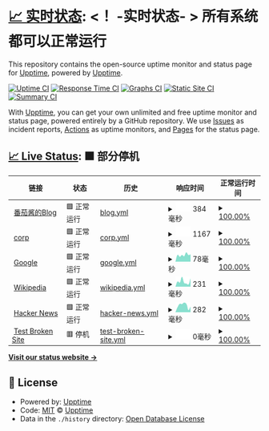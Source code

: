 # [📈 实时状态](https://demo.upptime.js.org): <！ -实时状态- > **所有系统都可以正常运行**

This repository contains the open-source uptime monitor and status page for [Upptime](https://upptime.js.org), powered by [Upptime](https://github.com/upptime/upptime).

[![Uptime CI](https://github.com/upptime/xfxx2022/workflows/Uptime%20CI/badge.svg)](https://github.com/upptime/xfxx2022/actions?query=workflow%3A%22Uptime+CI%22)
[![Response Time CI](https://github.com/upptime/xfxx2022/workflows/Response%20Time%20CI/badge.svg)](https://github.com/upptime/xfxx2022/actions?query=workflow%3A%22Response+Time+CI%22)
[![Graphs CI](https://github.com/upptime/xfxx2022/workflows/Graphs%20CI/badge.svg)](https://github.com/upptime/xfxx2022/actions?query=workflow%3A%22Graphs+CI%22)
[![Static Site CI](https://github.com/upptime/xfxx2022/workflows/Static%20Site%20CI/badge.svg)](https://github.com/upptime/xfxx2022/actions?query=workflow%3A%22Static+Site+CI%22)
[![Summary CI](https://github.com/upptime/xfxx2022/workflows/Summary%20CI/badge.svg)](https://github.com/upptime/xfxx2022/actions?query=workflow%3A%22Summary+CI%22)

With [Upptime](https://upptime.js.org), you can get your own unlimited and free uptime monitor and status page, powered entirely by a GitHub repository. We use [Issues](https://github.com/upptime/upptime/issues) as incident reports, [Actions](https://github.com/upptime/xfxx2022/actions) as uptime monitors, and [Pages](https://demo.upptime.js.org) for the status page.

## [📈 Live Status](https://demo.upptime.js.org): <!--live status--> **🟧 部分停机**

<!--start: status pages-->
<!-- This summary is generated by Upptime (https://github.com/upptime/upptime) -->
<!-- Do not edit this manually, your changes will be overwritten -->
<!-- prettier-ignore -->
| 链接 | 状态 | 历史 | 响应时间 | 正常运行时间 |
| --- | ------ | ------- | ------------- | ------ |
| <img alt="" src="https://icons.duckduckgo.com/ip3/blog.aidengrong.top.ico" height="13"> [番茄酱的Blog](https://blog.aidengrong.top) | 🟩 正常运行 | [blog.yml](https://github.com/xfxx2022/Upptime/commits/HEAD/history/blog.yml) | <details><summary><img alt="响应时间图像" src="./graphs/blog/response-time-week.png" height="20"> 384毫秒</summary><br><a href="https://jiankong.aidengrong.top/history/blog"><img alt="响应时间 380" src="https://img.shields.io/endpoint?url=https%3A%2F%2Fraw.githubusercontent.com%2Fxfxx2022%2FUpptime%2FHEAD%2Fapi%2Fblog%2Fresponse-time.json"></a><br><a href="https://jiankong.aidengrong.top/history/blog"><img alt="24 小时响应时间 354" src="https://img.shields.io/endpoint?url=https%3A%2F%2Fraw.githubusercontent.com%2Fxfxx2022%2FUpptime%2FHEAD%2Fapi%2Fblog%2Fresponse-time-day.json"></a><br><a href="https://jiankong.aidengrong.top/history/blog"><img alt="7 天正常运行时间 384" src="https://img.shields.io/endpoint?url=https%3A%2F%2Fraw.githubusercontent.com%2Fxfxx2022%2FUpptime%2FHEAD%2Fapi%2Fblog%2Fresponse-time-week.json"></a><br><a href="https://jiankong.aidengrong.top/history/blog"><img alt="30天的正常运行时间 384" src="https://img.shields.io/endpoint?url=https%3A%2F%2Fraw.githubusercontent.com%2Fxfxx2022%2FUpptime%2FHEAD%2Fapi%2Fblog%2Fresponse-time-month.json"></a><br><a href="https://jiankong.aidengrong.top/history/blog"><img alt="1年的正常运行时间 380" src="https://img.shields.io/endpoint?url=https%3A%2F%2Fraw.githubusercontent.com%2Fxfxx2022%2FUpptime%2FHEAD%2Fapi%2Fblog%2Fresponse-time-year.json"></a></details> | <details><summary><a href="https://jiankong.aidengrong.top/history/blog">100.00%</a></summary><a href="https://jiankong.aidengrong.top/history/blog"><img alt="正常运行时间 97.45%" src="https://img.shields.io/endpoint?url=https%3A%2F%2Fraw.githubusercontent.com%2Fxfxx2022%2FUpptime%2FHEAD%2Fapi%2Fblog%2Fuptime.json"></a><br><a href="https://jiankong.aidengrong.top/history/blog"><img alt="24 小时正常运行时间 100.00%" src="https://img.shields.io/endpoint?url=https%3A%2F%2Fraw.githubusercontent.com%2Fxfxx2022%2FUpptime%2FHEAD%2Fapi%2Fblog%2Fuptime-day.json"></a><br><a href="https://jiankong.aidengrong.top/history/blog"><img alt="7 天正常运行时间 100.00%" src="https://img.shields.io/endpoint?url=https%3A%2F%2Fraw.githubusercontent.com%2Fxfxx2022%2FUpptime%2FHEAD%2Fapi%2Fblog%2Fuptime-week.json"></a><br><a href="https://jiankong.aidengrong.top/history/blog"><img alt="30天的正常运行时间 94.57%" src="https://img.shields.io/endpoint?url=https%3A%2F%2Fraw.githubusercontent.com%2Fxfxx2022%2FUpptime%2FHEAD%2Fapi%2Fblog%2Fuptime-month.json"></a><br><a href="https://jiankong.aidengrong.top/history/blog"><img alt="1年的正常运行时间 97.45%" src="https://img.shields.io/endpoint?url=https%3A%2F%2Fraw.githubusercontent.com%2Fxfxx2022%2FUpptime%2FHEAD%2Fapi%2Fblog%2Fuptime-year.json"></a></details>
| <img alt="" src="https://icons.duckduckgo.com/ip3/corp.top.ico" height="13"> [corp](https://corp.top/zh) | 🟩 正常运行 | [corp.yml](https://github.com/xfxx2022/Upptime/commits/HEAD/history/corp.yml) | <details><summary><img alt="响应时间图像" src="./graphs/corp/response-time-week.png" height="20"> 1167毫秒</summary><br><a href="https://jiankong.aidengrong.top/history/corp"><img alt="响应时间 1233" src="https://img.shields.io/endpoint?url=https%3A%2F%2Fraw.githubusercontent.com%2Fxfxx2022%2FUpptime%2FHEAD%2Fapi%2Fcorp%2Fresponse-time.json"></a><br><a href="https://jiankong.aidengrong.top/history/corp"><img alt="24 小时响应时间 433" src="https://img.shields.io/endpoint?url=https%3A%2F%2Fraw.githubusercontent.com%2Fxfxx2022%2FUpptime%2FHEAD%2Fapi%2Fcorp%2Fresponse-time-day.json"></a><br><a href="https://jiankong.aidengrong.top/history/corp"><img alt="7 天正常运行时间 1167" src="https://img.shields.io/endpoint?url=https%3A%2F%2Fraw.githubusercontent.com%2Fxfxx2022%2FUpptime%2FHEAD%2Fapi%2Fcorp%2Fresponse-time-week.json"></a><br><a href="https://jiankong.aidengrong.top/history/corp"><img alt="30天的正常运行时间 1382" src="https://img.shields.io/endpoint?url=https%3A%2F%2Fraw.githubusercontent.com%2Fxfxx2022%2FUpptime%2FHEAD%2Fapi%2Fcorp%2Fresponse-time-month.json"></a><br><a href="https://jiankong.aidengrong.top/history/corp"><img alt="1年的正常运行时间 1233" src="https://img.shields.io/endpoint?url=https%3A%2F%2Fraw.githubusercontent.com%2Fxfxx2022%2FUpptime%2FHEAD%2Fapi%2Fcorp%2Fresponse-time-year.json"></a></details> | <details><summary><a href="https://jiankong.aidengrong.top/history/corp">100.00%</a></summary><a href="https://jiankong.aidengrong.top/history/corp"><img alt="正常运行时间 100.00%" src="https://img.shields.io/endpoint?url=https%3A%2F%2Fraw.githubusercontent.com%2Fxfxx2022%2FUpptime%2FHEAD%2Fapi%2Fcorp%2Fuptime.json"></a><br><a href="https://jiankong.aidengrong.top/history/corp"><img alt="24 小时正常运行时间 100.00%" src="https://img.shields.io/endpoint?url=https%3A%2F%2Fraw.githubusercontent.com%2Fxfxx2022%2FUpptime%2FHEAD%2Fapi%2Fcorp%2Fuptime-day.json"></a><br><a href="https://jiankong.aidengrong.top/history/corp"><img alt="7 天正常运行时间 100.00%" src="https://img.shields.io/endpoint?url=https%3A%2F%2Fraw.githubusercontent.com%2Fxfxx2022%2FUpptime%2FHEAD%2Fapi%2Fcorp%2Fuptime-week.json"></a><br><a href="https://jiankong.aidengrong.top/history/corp"><img alt="30天的正常运行时间 100.00%" src="https://img.shields.io/endpoint?url=https%3A%2F%2Fraw.githubusercontent.com%2Fxfxx2022%2FUpptime%2FHEAD%2Fapi%2Fcorp%2Fuptime-month.json"></a><br><a href="https://jiankong.aidengrong.top/history/corp"><img alt="1年的正常运行时间 100.00%" src="https://img.shields.io/endpoint?url=https%3A%2F%2Fraw.githubusercontent.com%2Fxfxx2022%2FUpptime%2FHEAD%2Fapi%2Fcorp%2Fuptime-year.json"></a></details>
| <img alt="" src="https://icons.duckduckgo.com/ip3/www.google.com.ico" height="13"> [Google](https://www.google.com) | 🟩 正常运行 | [google.yml](https://github.com/xfxx2022/Upptime/commits/HEAD/history/google.yml) | <details><summary><img alt="响应时间图像" src="./graphs/google/response-time-week.png" height="20"> 78毫秒</summary><br><a href="https://jiankong.aidengrong.top/history/google"><img alt="响应时间 97" src="https://img.shields.io/endpoint?url=https%3A%2F%2Fraw.githubusercontent.com%2Fxfxx2022%2FUpptime%2FHEAD%2Fapi%2Fgoogle%2Fresponse-time.json"></a><br><a href="https://jiankong.aidengrong.top/history/google"><img alt="24 小时响应时间 58" src="https://img.shields.io/endpoint?url=https%3A%2F%2Fraw.githubusercontent.com%2Fxfxx2022%2FUpptime%2FHEAD%2Fapi%2Fgoogle%2Fresponse-time-day.json"></a><br><a href="https://jiankong.aidengrong.top/history/google"><img alt="7 天正常运行时间 78" src="https://img.shields.io/endpoint?url=https%3A%2F%2Fraw.githubusercontent.com%2Fxfxx2022%2FUpptime%2FHEAD%2Fapi%2Fgoogle%2Fresponse-time-week.json"></a><br><a href="https://jiankong.aidengrong.top/history/google"><img alt="30天的正常运行时间 94" src="https://img.shields.io/endpoint?url=https%3A%2F%2Fraw.githubusercontent.com%2Fxfxx2022%2FUpptime%2FHEAD%2Fapi%2Fgoogle%2Fresponse-time-month.json"></a><br><a href="https://jiankong.aidengrong.top/history/google"><img alt="1年的正常运行时间 97" src="https://img.shields.io/endpoint?url=https%3A%2F%2Fraw.githubusercontent.com%2Fxfxx2022%2FUpptime%2FHEAD%2Fapi%2Fgoogle%2Fresponse-time-year.json"></a></details> | <details><summary><a href="https://jiankong.aidengrong.top/history/google">100.00%</a></summary><a href="https://jiankong.aidengrong.top/history/google"><img alt="正常运行时间 100.00%" src="https://img.shields.io/endpoint?url=https%3A%2F%2Fraw.githubusercontent.com%2Fxfxx2022%2FUpptime%2FHEAD%2Fapi%2Fgoogle%2Fuptime.json"></a><br><a href="https://jiankong.aidengrong.top/history/google"><img alt="24 小时正常运行时间 100.00%" src="https://img.shields.io/endpoint?url=https%3A%2F%2Fraw.githubusercontent.com%2Fxfxx2022%2FUpptime%2FHEAD%2Fapi%2Fgoogle%2Fuptime-day.json"></a><br><a href="https://jiankong.aidengrong.top/history/google"><img alt="7 天正常运行时间 100.00%" src="https://img.shields.io/endpoint?url=https%3A%2F%2Fraw.githubusercontent.com%2Fxfxx2022%2FUpptime%2FHEAD%2Fapi%2Fgoogle%2Fuptime-week.json"></a><br><a href="https://jiankong.aidengrong.top/history/google"><img alt="30天的正常运行时间 100.00%" src="https://img.shields.io/endpoint?url=https%3A%2F%2Fraw.githubusercontent.com%2Fxfxx2022%2FUpptime%2FHEAD%2Fapi%2Fgoogle%2Fuptime-month.json"></a><br><a href="https://jiankong.aidengrong.top/history/google"><img alt="1年的正常运行时间 100.00%" src="https://img.shields.io/endpoint?url=https%3A%2F%2Fraw.githubusercontent.com%2Fxfxx2022%2FUpptime%2FHEAD%2Fapi%2Fgoogle%2Fuptime-year.json"></a></details>
| <img alt="" src="https://icons.duckduckgo.com/ip3/en.wikipedia.org.ico" height="13"> [Wikipedia](https://en.wikipedia.org) | 🟩 正常运行 | [wikipedia.yml](https://github.com/xfxx2022/Upptime/commits/HEAD/history/wikipedia.yml) | <details><summary><img alt="响应时间图像" src="./graphs/wikipedia/response-time-week.png" height="20"> 231毫秒</summary><br><a href="https://jiankong.aidengrong.top/history/wikipedia"><img alt="响应时间 199" src="https://img.shields.io/endpoint?url=https%3A%2F%2Fraw.githubusercontent.com%2Fxfxx2022%2FUpptime%2FHEAD%2Fapi%2Fwikipedia%2Fresponse-time.json"></a><br><a href="https://jiankong.aidengrong.top/history/wikipedia"><img alt="24 小时响应时间 149" src="https://img.shields.io/endpoint?url=https%3A%2F%2Fraw.githubusercontent.com%2Fxfxx2022%2FUpptime%2FHEAD%2Fapi%2Fwikipedia%2Fresponse-time-day.json"></a><br><a href="https://jiankong.aidengrong.top/history/wikipedia"><img alt="7 天正常运行时间 231" src="https://img.shields.io/endpoint?url=https%3A%2F%2Fraw.githubusercontent.com%2Fxfxx2022%2FUpptime%2FHEAD%2Fapi%2Fwikipedia%2Fresponse-time-week.json"></a><br><a href="https://jiankong.aidengrong.top/history/wikipedia"><img alt="30天的正常运行时间 218" src="https://img.shields.io/endpoint?url=https%3A%2F%2Fraw.githubusercontent.com%2Fxfxx2022%2FUpptime%2FHEAD%2Fapi%2Fwikipedia%2Fresponse-time-month.json"></a><br><a href="https://jiankong.aidengrong.top/history/wikipedia"><img alt="1年的正常运行时间 199" src="https://img.shields.io/endpoint?url=https%3A%2F%2Fraw.githubusercontent.com%2Fxfxx2022%2FUpptime%2FHEAD%2Fapi%2Fwikipedia%2Fresponse-time-year.json"></a></details> | <details><summary><a href="https://jiankong.aidengrong.top/history/wikipedia">100.00%</a></summary><a href="https://jiankong.aidengrong.top/history/wikipedia"><img alt="正常运行时间 100.00%" src="https://img.shields.io/endpoint?url=https%3A%2F%2Fraw.githubusercontent.com%2Fxfxx2022%2FUpptime%2FHEAD%2Fapi%2Fwikipedia%2Fuptime.json"></a><br><a href="https://jiankong.aidengrong.top/history/wikipedia"><img alt="24 小时正常运行时间 100.00%" src="https://img.shields.io/endpoint?url=https%3A%2F%2Fraw.githubusercontent.com%2Fxfxx2022%2FUpptime%2FHEAD%2Fapi%2Fwikipedia%2Fuptime-day.json"></a><br><a href="https://jiankong.aidengrong.top/history/wikipedia"><img alt="7 天正常运行时间 100.00%" src="https://img.shields.io/endpoint?url=https%3A%2F%2Fraw.githubusercontent.com%2Fxfxx2022%2FUpptime%2FHEAD%2Fapi%2Fwikipedia%2Fuptime-week.json"></a><br><a href="https://jiankong.aidengrong.top/history/wikipedia"><img alt="30天的正常运行时间 100.00%" src="https://img.shields.io/endpoint?url=https%3A%2F%2Fraw.githubusercontent.com%2Fxfxx2022%2FUpptime%2FHEAD%2Fapi%2Fwikipedia%2Fuptime-month.json"></a><br><a href="https://jiankong.aidengrong.top/history/wikipedia"><img alt="1年的正常运行时间 100.00%" src="https://img.shields.io/endpoint?url=https%3A%2F%2Fraw.githubusercontent.com%2Fxfxx2022%2FUpptime%2FHEAD%2Fapi%2Fwikipedia%2Fuptime-year.json"></a></details>
| <img alt="" src="https://icons.duckduckgo.com/ip3/news.ycombinator.com.ico" height="13"> [Hacker News](https://news.ycombinator.com) | 🟩 正常运行 | [hacker-news.yml](https://github.com/xfxx2022/Upptime/commits/HEAD/history/hacker-news.yml) | <details><summary><img alt="响应时间图像" src="./graphs/hacker-news/response-time-week.png" height="20"> 282毫秒</summary><br><a href="https://jiankong.aidengrong.top/history/hacker-news"><img alt="响应时间 287" src="https://img.shields.io/endpoint?url=https%3A%2F%2Fraw.githubusercontent.com%2Fxfxx2022%2FUpptime%2FHEAD%2Fapi%2Fhacker-news%2Fresponse-time.json"></a><br><a href="https://jiankong.aidengrong.top/history/hacker-news"><img alt="24 小时响应时间 413" src="https://img.shields.io/endpoint?url=https%3A%2F%2Fraw.githubusercontent.com%2Fxfxx2022%2FUpptime%2FHEAD%2Fapi%2Fhacker-news%2Fresponse-time-day.json"></a><br><a href="https://jiankong.aidengrong.top/history/hacker-news"><img alt="7 天正常运行时间 282" src="https://img.shields.io/endpoint?url=https%3A%2F%2Fraw.githubusercontent.com%2Fxfxx2022%2FUpptime%2FHEAD%2Fapi%2Fhacker-news%2Fresponse-time-week.json"></a><br><a href="https://jiankong.aidengrong.top/history/hacker-news"><img alt="30天的正常运行时间 287" src="https://img.shields.io/endpoint?url=https%3A%2F%2Fraw.githubusercontent.com%2Fxfxx2022%2FUpptime%2FHEAD%2Fapi%2Fhacker-news%2Fresponse-time-month.json"></a><br><a href="https://jiankong.aidengrong.top/history/hacker-news"><img alt="1年的正常运行时间 287" src="https://img.shields.io/endpoint?url=https%3A%2F%2Fraw.githubusercontent.com%2Fxfxx2022%2FUpptime%2FHEAD%2Fapi%2Fhacker-news%2Fresponse-time-year.json"></a></details> | <details><summary><a href="https://jiankong.aidengrong.top/history/hacker-news">100.00%</a></summary><a href="https://jiankong.aidengrong.top/history/hacker-news"><img alt="正常运行时间 100.00%" src="https://img.shields.io/endpoint?url=https%3A%2F%2Fraw.githubusercontent.com%2Fxfxx2022%2FUpptime%2FHEAD%2Fapi%2Fhacker-news%2Fuptime.json"></a><br><a href="https://jiankong.aidengrong.top/history/hacker-news"><img alt="24 小时正常运行时间 100.00%" src="https://img.shields.io/endpoint?url=https%3A%2F%2Fraw.githubusercontent.com%2Fxfxx2022%2FUpptime%2FHEAD%2Fapi%2Fhacker-news%2Fuptime-day.json"></a><br><a href="https://jiankong.aidengrong.top/history/hacker-news"><img alt="7 天正常运行时间 100.00%" src="https://img.shields.io/endpoint?url=https%3A%2F%2Fraw.githubusercontent.com%2Fxfxx2022%2FUpptime%2FHEAD%2Fapi%2Fhacker-news%2Fuptime-week.json"></a><br><a href="https://jiankong.aidengrong.top/history/hacker-news"><img alt="30天的正常运行时间 100.00%" src="https://img.shields.io/endpoint?url=https%3A%2F%2Fraw.githubusercontent.com%2Fxfxx2022%2FUpptime%2FHEAD%2Fapi%2Fhacker-news%2Fuptime-month.json"></a><br><a href="https://jiankong.aidengrong.top/history/hacker-news"><img alt="1年的正常运行时间 100.00%" src="https://img.shields.io/endpoint?url=https%3A%2F%2Fraw.githubusercontent.com%2Fxfxx2022%2FUpptime%2FHEAD%2Fapi%2Fhacker-news%2Fuptime-year.json"></a></details>
| <img alt="" src="https://icons.duckduckgo.com/ip3/thissitedoesnotexist.koj.co.ico" height="13"> [Test Broken Site](https://thissitedoesnotexist.koj.co) | 🟥 停机 | [test-broken-site.yml](https://github.com/xfxx2022/Upptime/commits/HEAD/history/test-broken-site.yml) | <details><summary><img alt="响应时间图像" src="./graphs/test-broken-site/response-time-week.png" height="20"> 0毫秒</summary><br><a href="https://jiankong.aidengrong.top/history/test-broken-site"><img alt="响应时间 0" src="https://img.shields.io/endpoint?url=https%3A%2F%2Fraw.githubusercontent.com%2Fxfxx2022%2FUpptime%2FHEAD%2Fapi%2Ftest-broken-site%2Fresponse-time.json"></a><br><a href="https://jiankong.aidengrong.top/history/test-broken-site"><img alt="24 小时响应时间 0" src="https://img.shields.io/endpoint?url=https%3A%2F%2Fraw.githubusercontent.com%2Fxfxx2022%2FUpptime%2FHEAD%2Fapi%2Ftest-broken-site%2Fresponse-time-day.json"></a><br><a href="https://jiankong.aidengrong.top/history/test-broken-site"><img alt="7 天正常运行时间 0" src="https://img.shields.io/endpoint?url=https%3A%2F%2Fraw.githubusercontent.com%2Fxfxx2022%2FUpptime%2FHEAD%2Fapi%2Ftest-broken-site%2Fresponse-time-week.json"></a><br><a href="https://jiankong.aidengrong.top/history/test-broken-site"><img alt="30天的正常运行时间 0" src="https://img.shields.io/endpoint?url=https%3A%2F%2Fraw.githubusercontent.com%2Fxfxx2022%2FUpptime%2FHEAD%2Fapi%2Ftest-broken-site%2Fresponse-time-month.json"></a><br><a href="https://jiankong.aidengrong.top/history/test-broken-site"><img alt="1年的正常运行时间 0" src="https://img.shields.io/endpoint?url=https%3A%2F%2Fraw.githubusercontent.com%2Fxfxx2022%2FUpptime%2FHEAD%2Fapi%2Ftest-broken-site%2Fresponse-time-year.json"></a></details> | <details><summary><a href="https://jiankong.aidengrong.top/history/test-broken-site">100.00%</a></summary><a href="https://jiankong.aidengrong.top/history/test-broken-site"><img alt="正常运行时间 100.00%" src="https://img.shields.io/endpoint?url=https%3A%2F%2Fraw.githubusercontent.com%2Fxfxx2022%2FUpptime%2FHEAD%2Fapi%2Ftest-broken-site%2Fuptime.json"></a><br><a href="https://jiankong.aidengrong.top/history/test-broken-site"><img alt="24 小时正常运行时间 100.00%" src="https://img.shields.io/endpoint?url=https%3A%2F%2Fraw.githubusercontent.com%2Fxfxx2022%2FUpptime%2FHEAD%2Fapi%2Ftest-broken-site%2Fuptime-day.json"></a><br><a href="https://jiankong.aidengrong.top/history/test-broken-site"><img alt="7 天正常运行时间 100.00%" src="https://img.shields.io/endpoint?url=https%3A%2F%2Fraw.githubusercontent.com%2Fxfxx2022%2FUpptime%2FHEAD%2Fapi%2Ftest-broken-site%2Fuptime-week.json"></a><br><a href="https://jiankong.aidengrong.top/history/test-broken-site"><img alt="30天的正常运行时间 100.00%" src="https://img.shields.io/endpoint?url=https%3A%2F%2Fraw.githubusercontent.com%2Fxfxx2022%2FUpptime%2FHEAD%2Fapi%2Ftest-broken-site%2Fuptime-month.json"></a><br><a href="https://jiankong.aidengrong.top/history/test-broken-site"><img alt="1年的正常运行时间 100.00%" src="https://img.shields.io/endpoint?url=https%3A%2F%2Fraw.githubusercontent.com%2Fxfxx2022%2FUpptime%2FHEAD%2Fapi%2Ftest-broken-site%2Fuptime-year.json"></a></details>

<!--end: status pages-->

[**Visit our status website →**](https://demo.upptime.js.org)

## 📄 License

- Powered by: [Upptime](https://github.com/upptime/upptime)
- Code: [MIT](./LICENSE) © [Upptime](https://upptime.js.org)
- Data in the `./history` directory: [Open Database License](https://opendatacommons.org/licenses/odbl/1-0/)
